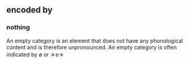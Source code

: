 ## encoded by

### nothing

An empty category is an element that does not have any phonological content and is therefore unpronounced.
An empty category is often indicated by ø or ＊e＊
